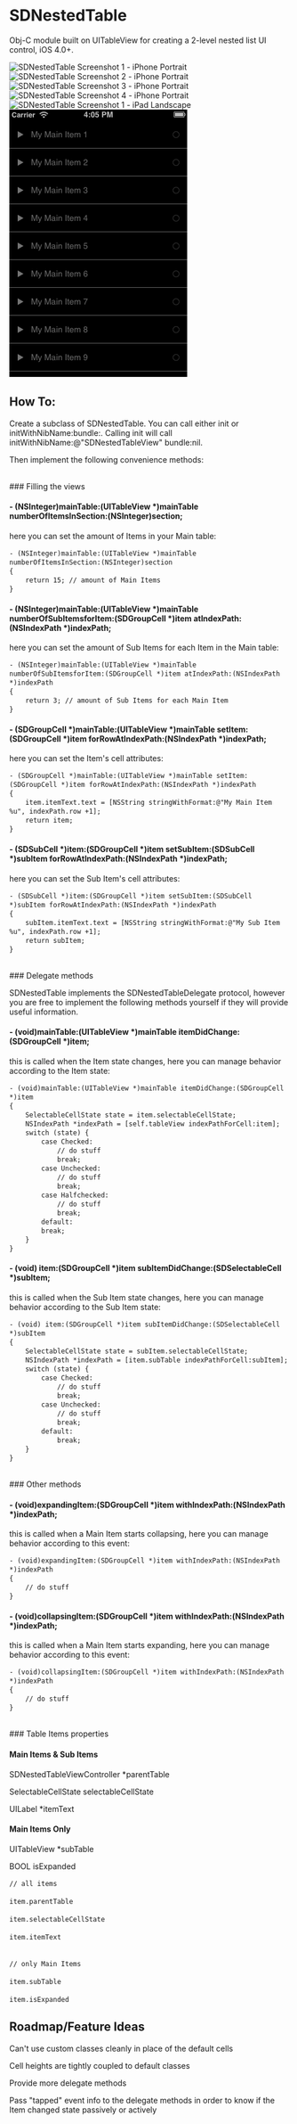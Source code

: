 SDNestedTable
===============

Obj-C module built on UITableView for creating a 2-level nested list UI control, iOS 4.0+.

![SDNestedTable Screenshot 1 - iPhone Portrait](http://github.com/serverdensity/ios-SDNestedTable/raw/master/README/iPhone_P_shot1.png)&nbsp;&nbsp;
![SDNestedTable Screenshot 2 - iPhone Portrait](http://github.com/boxedice/ios-SDNestedTable/raw/master/README/iPhone_P_shot2.png)&nbsp;&nbsp;
![SDNestedTable Screenshot 3 - iPhone Portrait](http://github.com/boxedice/ios-SDNestedTable/raw/master/README/iPhone_P_shot3.png)&nbsp;&nbsp;
![SDNestedTable Screenshot 4 - iPhone Portrait](http://github.com/boxedice/ios-SDNestedTable/raw/master/README/iPhone_P_shot4.png)&nbsp;&nbsp;
![SDNestedTable Screenshot 1 - iPad Landscape](http://github.com/boxedice/ios-SDNestedTable/raw/master/README/iPad_L_shot1.png)
![Alt text](README/iPhone_P_shot1.png "SDNestedTable Screenshot 1 - iPhone Portrait")


How To:
-------

Create a subclass of SDNestedTable. You can call either init or initWithNibName:bundle:. Calling init will call initWithNibName:@"SDNestedTableView" bundle:nil. 

Then implement the following convenience methods:

<br />
### Filling the views




#### - (NSInteger)mainTable:(UITableView *)mainTable numberOfItemsInSection:(NSInteger)section;
here you can set the amount of Items in your Main table:

	- (NSInteger)mainTable:(UITableView *)mainTable numberOfItemsInSection:(NSInteger)section
	{
	    return 15; // amount of Main Items
	}
	
		
#### - (NSInteger)mainTable:(UITableView *)mainTable numberOfSubItemsforItem:(SDGroupCell *)item atIndexPath:(NSIndexPath *)indexPath;
here you can set the amount of Sub Items for each Item in the Main table:

	- (NSInteger)mainTable:(UITableView *)mainTable numberOfSubItemsforItem:(SDGroupCell *)item atIndexPath:(NSIndexPath *)indexPath
	{
	    return 3; // amount of Sub Items for each Main Item
	}
	

#### - (SDGroupCell *)mainTable:(UITableView *)mainTable setItem:(SDGroupCell *)item forRowAtIndexPath:(NSIndexPath *)indexPath;
here you can set the Item's cell attributes:

	- (SDGroupCell *)mainTable:(UITableView *)mainTable setItem:(SDGroupCell *)item forRowAtIndexPath:(NSIndexPath *)indexPath
	{
	    item.itemText.text = [NSString stringWithFormat:@"My Main Item %u", indexPath.row +1];
	    return item;
	}


#### - (SDSubCell *)item:(SDGroupCell *)item setSubItem:(SDSubCell *)subItem forRowAtIndexPath:(NSIndexPath *)indexPath;
here you can set the Sub Item's cell attributes:

	- (SDSubCell *)item:(SDGroupCell *)item setSubItem:(SDSubCell *)subItem forRowAtIndexPath:(NSIndexPath *)indexPath
	{
	    subItem.itemText.text = [NSString stringWithFormat:@"My Sub Item %u", indexPath.row +1];
	    return subItem;
	}


<br />
### Delegate methods

SDNestedTable implements the SDNestedTableDelegate protocol, however you are free to implement the following methods yourself if they will provide useful information.

#### - (void)mainTable:(UITableView *)mainTable itemDidChange:(SDGroupCell *)item;
this is called when the Item state changes, here you can manage behavior according to the Item state:

	- (void)mainTable:(UITableView *)mainTable itemDidChange:(SDGroupCell *)item
	{
		SelectableCellState state = item.selectableCellState;
		NSIndexPath *indexPath = [self.tableView indexPathForCell:item];
	    switch (state) {
	        case Checked:
	        	// do stuff
	            break;
	        case Unchecked:
	        	// do stuff
	            break;
	        case Halfchecked:
	        	// do stuff
	            break;
	        default:
	        break;
	    }
	}
	

#### - (void) item:(SDGroupCell *)item subItemDidChange:(SDSelectableCell *)subItem;
this is called when the Sub Item state changes, here you can manage behavior according to the Sub Item state:

	- (void) item:(SDGroupCell *)item subItemDidChange:(SDSelectableCell *)subItem
	{
	    SelectableCellState state = subItem.selectableCellState;
	    NSIndexPath *indexPath = [item.subTable indexPathForCell:subItem];
	    switch (state) {
	        case Checked:
	        	// do stuff
	            break;
	        case Unchecked:
	        	// do stuff
	            break;
	        default:
	            break;
	    }
	}


<br />
### Other methods

#### - (void)expandingItem:(SDGroupCell *)item withIndexPath:(NSIndexPath *)indexPath;
this is called when a Main Item starts collapsing, here you can manage behavior according to this event:

	- (void)expandingItem:(SDGroupCell *)item withIndexPath:(NSIndexPath *)indexPath
	{
		// do stuff
	}


#### - (void)collapsingItem:(SDGroupCell *)item withIndexPath:(NSIndexPath *)indexPath;
this is called when a Main Item starts expanding, here you can manage behavior according to this event:

	- (void)collapsingItem:(SDGroupCell *)item withIndexPath:(NSIndexPath *)indexPath 
	{
		// do stuff
	}


<br />
### Table Items properties


#### Main Items & Sub Items

SDNestedTableViewController *parentTable

SelectableCellState selectableCellState

UILabel *itemText


#### Main Items Only

UITableView *subTable

BOOL isExpanded


	// all items
	
	item.parentTable
	
	item.selectableCellState
	
	item.itemText
	
	
	// only Main Items
	
	item.subTable
	
	item.isExpanded


Roadmap/Feature Ideas
-------

Can't use custom classes cleanly in place of the default cells

Cell heights are tightly coupled to default classes

Provide more delegate methods

Pass "tapped" event info to the delegate methods in order to know if the Item changed state passively or actively
